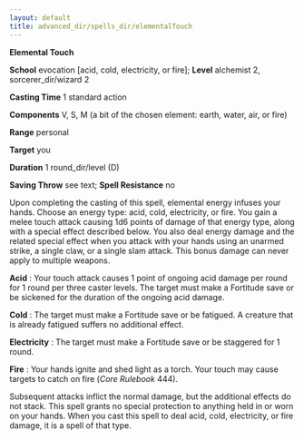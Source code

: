 ```yaml
---
layout: default
title: advanced_dir/spells_dir/elementalTouch
---
```

 **Elemental Touch**

**School** evocation [acid, cold, electricity, or fire]; **Level** alchemist 2, sorcerer_dir/wizard 2

**Casting Time** 1 standard action

**Components** V, S, M (a bit of the chosen element: earth, water, air, or fire)

**Range** personal

**Target** you

**Duration** 1 round_dir/level (D)

**Saving Throw** see text; **Spell Resistance** no

Upon completing the casting of this spell, elemental energy infuses your hands. Choose an energy type: acid, cold, electricity, or fire. You gain a melee touch attack causing 1d6 points of damage of that energy type, along with a special effect described below. You also deal energy damage and the related special effect when you attack with your hands using an unarmed strike, a single claw, or a single slam attack. This bonus damage can never apply to multiple weapons.

**Acid** : Your touch attack causes 1 point of ongoing acid damage per round for 1 round per three caster levels. The target must make a Fortitude save or be sickened for the duration of the ongoing acid damage.

**Cold** : The target must make a Fortitude save or be fatigued. A creature that is already fatigued suffers no additional effect.

**Electricity** : The target must make a Fortitude save or be staggered for 1 round.

**Fire** : Your hands ignite and shed light as a torch. Your touch may cause targets to catch on fire (_Core Rulebook_ 444).

Subsequent attacks inflict the normal damage, but the additional effects do not stack. This spell grants no special protection to anything held in or worn on your hands. When you cast this spell to deal acid, cold, electricity, or fire damage, it is a spell of that type.

